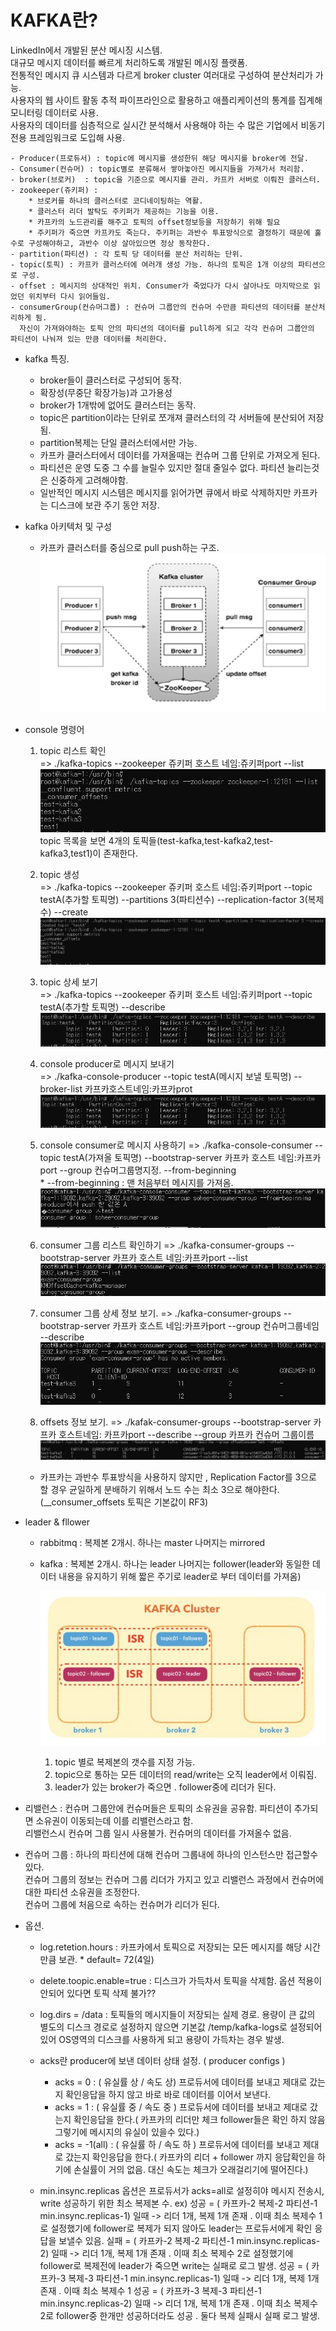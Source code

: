 # KAFKA란?

  LinkedIn에서 개발된 분산 메시징 시스템. <br> 대규모 메시지 데이터를 빠르게 처리하도록 개발된 메시징 플랫폼. <br> 
  전통적인 메시지 큐 시스템과 다르게 broker cluster 여러대로 구성하여 분산처리가 가능. <br>
  사용자의 웹 사이트 활동 추적 파이프라인으로 활용하고 애플리케이션의 통계를 집계해 모니터링 데이터로 사용. <br>
  사용자의 데이터를 심층적으로 실시간 분석해서 사용해야 하는 수 많은 기업에서 비동기 전용 프레임워크로 도입해 사용.
  
    - Producer(프로듀서) : topic에 메시지를 생성한뒤 해당 메시지를 broker에 전달.
    - Consumer(컨슈머) : topic별로 분류해서 쌓아놓아진 메시지들을 가져가서 처리함. 
    - broker(브로커)  : topic을 기준으로 메시지를 관리. 카프카 서버로 이뤄진 클러스터.
    - zookeeper(쥬키퍼) : 
        * 브로커를 하나의 클러스터로 코디네이팅하는 역활. 
        * 클러스터 리더 발탁도 주키퍼가 제공하는 기능을 이용. 
        * 카프카의 노드관리를 해주고 토픽의 offset정보등을 저장하기 위해 필요
        * 주키퍼가 죽으면 카프카도 죽는다. 주키퍼는 과반수 투표방식으로 결정하기 때문에 홀수로 구성해야하고, 과반수 이상 살아있으면 정상 동작한다.
    - partition(파티션) : 각 토픽 당 데이터를 분산 처리하는 단위. 
    - topic(토픽) : 카프카 클러스터에 여러개 생성 가능. 하나의 토픽은 1개 이상의 파티션으로 구성.
    - offset : 메시지의 상대적인 위치. Consumer가 죽었다가 다시 살아나도 마지막으로 읽었던 위치부터 다시 읽어들임.
    - consumerGroup(컨슈머그룹) : 컨슈머 그룹안의 컨슈머 수만큼 파티션의 데이터를 분산처리하게 됨.
      자신이 가져와야하는 토픽 안의 파티션의 데이터를 pull하게 되고 각각 컨슈머 그룹안의 파티션이 나눠져 있는 만큼 데이터를 처리한다. 
 
 * kafka 특징.
    - broker들이 클러스터로 구성되어 동작.
    - 확장성(무중단 확장가능)과 고가용성 
    - broker가 1개밖에 없어도 클러스터는 동작.
    - topic은 partition이라는 단위로 쪼개져 클러스터의 각 서버들에 분산되어 저장됨.    
    - partition복제는 단일 클러스터에서만 가능.
    - 카프카 클러스터에서 데이터를 가져올때는 컨슈머 그룹 단위로 가져오게 된다.
    - 파티션은 운영 도중 그 수를 늘릴수 있지만 절대 줄일수 없다. 파티션 늘리는것은 신중하게 고려해야함.
    - 일반적인 메시지 시스템은 메시지를 읽어가면 큐에서 바로 삭제하지만 카프카는 디스크에 보관 주기 동안 저장.
    
    
 * kafka 아키텍처 및 구성
    -  카프카 클러스터를 중심으로 pull push하는 구조.
    ![topic-list](./image/architecture.png)
    

 * console 명령어  
    1. topic 리스트 확인 <br>
     => ./kafka-topics --zookeeper 쥬키퍼 호스트 네임:쥬키퍼port --list
        ![topic-list](./image/topic-list.png) <br>
       topic 목록을 보면 4개의 토픽들(test-kafka,test-kafka2,test-kafka3,test1)이 존재한다.
       
    2. topic 생성 <br>
     => ./kafka-topics --zookeeper 쥬키퍼 호스트 네임:쥬키퍼port --topic  testA(추가할 토픽명) --partitions 3(파티션수) --replication-factor 3(복제수) --create
        ![topic-list](./image/topic-create.png)
              
    3. topic 상세 보기 <br>
     => ./kafka-topics --zookeeper 쥬키퍼 호스트 네임:쥬키퍼port --topic  testA(추가할 토픽명) --describe
        ![topic-list](./image/topic-describe.png)
                 
    4. console producer로 메시지 보내기  
     => ./kafka-console-producer --topic testA(메시지 보낼 토픽명) --broker-list 카프카호스트네임:카프카prot
        ![topic-list](./image/topic-describe.png)             
                           
    5. console consumer로 메시지 사용하기
    => ./kafka-console-consumer --topic testA(가져올 토픽명) --bootstrap-server 카프카 호스트 네임:카프카port --group 컨슈머그룹명지정. --from-beginning <br> * --from-beginning : 맨 처음부터 메시지를 가져옴.
        ![topic-list](./image/consumerGroup.png)   
  
    6. consumer 그룹 리스트 확인하기
    => ./kafka-consumer-groups --bootstrap-server 카프카 호스트 네임:카프카port --list<br>
        ![topic-list](./image/consumer-groupList.png)  
    
    7. consumer 그룹 상세 정보 보기.
    => ./kafka-consumer-groups --bootstrap-server 카프카 호스트 네임:카프카port --group 컨슈머그룹네임 --describe
        ![topic-list](./image/consumer-group-describe.png)
        
    8. offsets 정보 보기.
    => ./kafak-consumer-groups --bootstrap-server 카프카 호스트네임: 카프카port --describe --group 카프카 컨슈머 그룹이름 
    ![topic-list](./image/consumer-group-offset-describe.png)
       
        
   - 카프카는 과반수 투표방식을 사용하지 않지만 , Replication Factor를 3으로 할 경우 균일하게 분배하기 위해서 노드 수는 최소 3으로 해야한다.
   (__consumer_offsets 토픽은 기본값이 RF3)     
   
 * leader & fllower
   - rabbitmq : 복제본 2개시. 하나는 master 나머지는 mirrored
   - kafka : 복제본 2개시. 하나는 leader 나머지는 follower(leader와 동일한 데이터 내용을 유지하기 위해 짧은 주기로 leader로 부터 데이터를 가져옴)<br>
   
        ![topic-list](./image/ISR.png)  
        
        1. topic 별로 복제본의 갯수를 지정 가능.
        2. topic으로 통하는 모든 데이터의 read/write는 오직 leader에서 이뤄짐.
        3. leader가 있는 broker가 죽으면 . follower중에 리더가 된다.
        
 * 리밸런스 : 컨슈머 그룹안에 컨슈머들은 토픽의 소유권을 공유함. 파티션이 추가되면 소유권이 이동되는데 이를 리밸런스라고 함.<br>
             리밸런스시 컨슈머 그룹 일시 사용불가. 컨슈머의 데이터를 가져올수 없음.
            
  
 * 컨슈머 그룹 : 하나의 파티션에 대해 컨슈머 그룹내에 하나의 인스턴스만 접근할수 있다.  <br>
                컨슈머 그룹의 정보는 컨슈머 그룹 리더가 가지고 있고 리밸런스 과정에서 컨슈머에 대한 파티션 소유권을 조정한다. <br>
                컨슈머 그룹에 처음으로 속하는 컨슈머가 리더가 된다.
 
    
 * 옵션.
    - log.retetion.hours : 카프카에서 토픽으로 저장되는 모든 메시지를 해당 시간만큼 보관. * default= 72(4일)
    - delete.toopic.enable=true : 디스크가 가득차서 토픽을 삭제함. 옵션 적용이 안되어 있다면 토픽 삭제 불가??
    - log.dirs = /data : 토픽들의 메시지들이 저장되는 실제 경로. 용량이 큰 값의 별도의 디스크 경로로 설정하지 않으면 기본값 /temp/kafka-logs로 설정되어 있어 OS영역의 디스크를 사용하게 되고 용량이 가득차는 경우 발생. 
    - acks란 producer에 보낸 데이터 상태 설정. ( producer configs )
        - acks = 0  : ( 유실률 상 / 속도 상) 프로듀서에 데이터를 보내고 제대로 갔는지 확인응답을 하지 않고 바로 바로 데이터를 이어서 보낸다. <br>
        - acks = 1  : ( 유실률 중 / 속도 중 ) 프로듀서에 데이터를 보내고 제대로 갔는지 확인응답을 한다.( 카프카의 리더만 체크 follower들은 확인 하지 않음 그렇기에 메시지의 유실이 있을수 있다.)<br>
        - acks = -1(all)  : ( 유실률 하 / 속도 하 ) 프로듀서에 데이터를 보내고 제대로 갔는지 확인응답을 한다.( 카프카의 리더 + follower 까지 응답확인을 하기에 손실률이 거의 없음. 대신 속도는 체크가 오래걸리기에 떨어진다.)<br>
        
    - min.insync.replicas 옵션은 프로듀서가 acks=all로 설정히야 메시지 전송시, write 성공하기 위한 최소 복제본 수.
        ex)  성공 = ( 카프카-2 복제-2 파티션-1 min.insync.replicas-1) 일때 -> 리더 1개, 복제 1개 존재 . 이때 최소 복제수 1로 설정했기에 follower로 복제가 되지 않아도 leader는 프로듀서에게 확인 응답을 보낼수 있음.
             실패 = ( 카프카-2 복제-2 파티션-1 min.insync.replicas-2) 일때 -> 리더 1개, 복제 1개 존재 . 이때 최소 복제수 2로 설정했기에 follower로 복제전에 leader가 죽으면 write는 실패로 로그 발생.
             성공 = ( 카프카-3 복제-3 파티션-1 min.insync.replicas-1) 일때 -> 리더 1개, 복제 1개 존재 . 이때 최소 복제수 1
             성공 = ( 카프카-3 복제-3 파티션-1 min.insync.replicas-2) 일때 -> 리더 1개, 복제 1개 존재 . 이때 최소 복제수 2로  follower중 한개만 성공하더라도 성공 . 둘다 복제 실패시 실패 로그 발생.     
